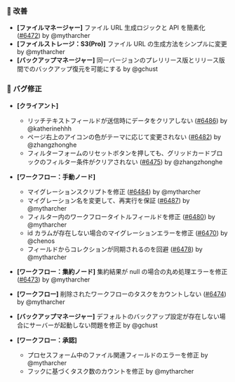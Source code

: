 ### 🚀 改善

- **[ファイルマネージャー]** ファイル URL 生成ロジックと API を簡素化 ([#6472](https://github.com/nocobase/nocobase/pull/6472)) by @mytharcher
- **[ファイルストレージ：S3(Pro)]** ファイル URL の生成方法をシンプルに変更 by @mytharcher
- **[バックアップマネージャー]** 同一バージョンのプレリリース版とリリース版間でのバックアップ復元を可能にする by @gchust

### 🐛 バグ修正

- **[クライアント]**
  - リッチテキストフィールドが送信時にデータをクリアしない ([#6486](https://github.com/nocobase/nocobase/pull/6486)) by @katherinehhh
  - ページ右上のアイコンの色がテーマに応じて変更されない ([#6482](https://github.com/nocobase/nocobase/pull/6482)) by @zhangzhonghe
  - フィルターフォームのリセットボタンを押しても、グリッドカードブロックのフィルター条件がクリアされない ([#6475](https://github.com/nocobase/nocobase/pull/6475)) by @zhangzhonghe

- **[ワークフロー：手動ノード]**
  - マイグレーションスクリプトを修正 ([#6484](https://github.com/nocobase/nocobase/pull/6484)) by @mytharcher
  - マイグレーション名を変更して、再実行を保証 ([#6487](https://github.com/nocobase/nocobase/pull/6487)) by @mytharcher
  - フィルター内のワークフロータイトルフィールドを修正 ([#6480](https://github.com/nocobase/nocobase/pull/6480)) by @mytharcher
  - id カラムが存在しない場合のマイグレーションエラーを修正 ([#6470](https://github.com/nocobase/nocobase/pull/6470)) by @chenos
  - フィールドからコレクションが同期されるのを回避 ([#6478](https://github.com/nocobase/nocobase/pull/6478)) by @mytharcher

- **[ワークフロー：集約ノード]** 集約結果が null の場合の丸め処理エラーを修正 ([#6473](https://github.com/nocobase/nocobase/pull/6473)) by @mytharcher

- **[ワークフロー]** 削除されたワークフローのタスクをカウントしない ([#6474](https://github.com/nocobase/nocobase/pull/6474)) by @mytharcher

- **[バックアップマネージャー]** デフォルトのバックアップ設定が存在しない場合にサーバーが起動しない問題を修正 by @gchust

- **[ワークフロー：承認]**
  - プロセスフォーム中のファイル関連フィールドのエラーを修正 by @mytharcher
  - フックに基づくタスク数のカウントを修正 by @mytharcher